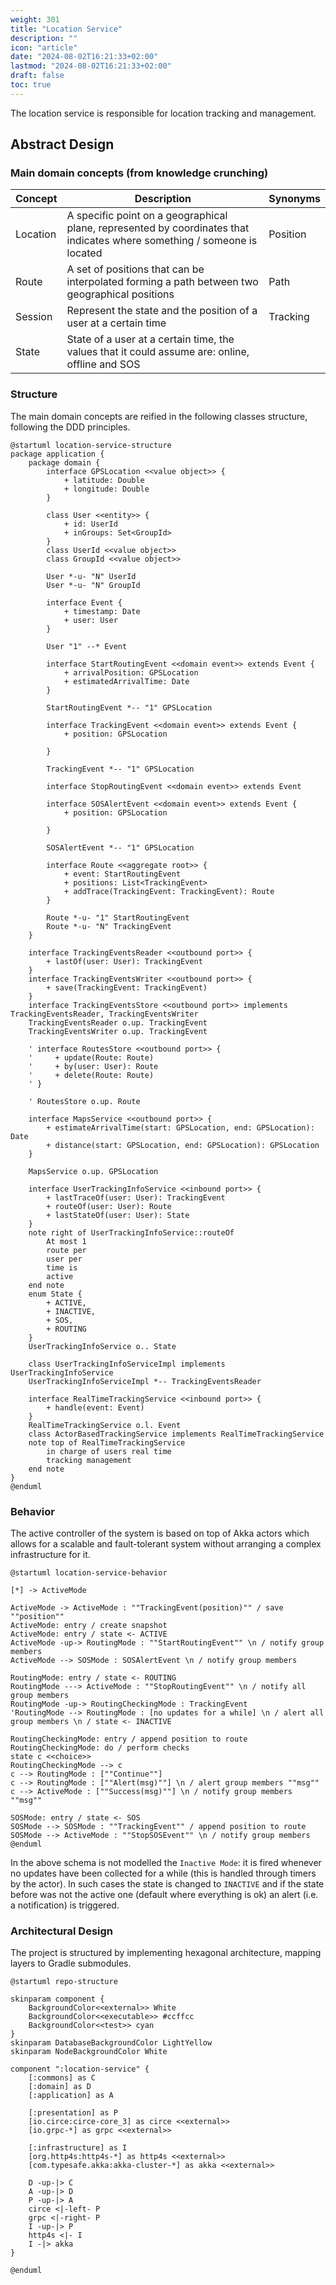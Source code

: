 ```yaml
---
weight: 301
title: "Location Service"
description: ""
icon: "article"
date: "2024-08-02T16:21:33+02:00"
lastmod: "2024-08-02T16:21:33+02:00"
draft: false
toc: true
---
```


The location service is responsible for location tracking and management.

## Abstract Design

### Main domain concepts (from knowledge crunching)

| Concept | Description | Synonyms |
|---|---|---|
| Location | A specific point on a geographical plane, represented by coordinates that indicates where something / someone is located | Position |
| Route | A set of positions that can be interpolated forming a path between two geographical positions | Path |
| Session | Represent the state and the position of a user at a certain time | Tracking |
| State | State of a user at a certain time, the values that it could assume are: online, offline and SOS | |

### Structure

The main domain concepts are reified in the following classes structure, following the DDD principles.

```plantuml
@startuml location-service-structure
package application {
    package domain {
        interface GPSLocation <<value object>> {
            + latitude: Double
            + longitude: Double
        }

        class User <<entity>> {
            + id: UserId
            + inGroups: Set<GroupId>
        }
        class UserId <<value object>>
        class GroupId <<value object>>

        User *-u- "N" UserId
        User *-u- "N" GroupId

        interface Event {
            + timestamp: Date
            + user: User
        }

        User "1" --* Event

        interface StartRoutingEvent <<domain event>> extends Event {
            + arrivalPosition: GPSLocation
            + estimatedArrivalTime: Date
        }

        StartRoutingEvent *-- "1" GPSLocation

        interface TrackingEvent <<domain event>> extends Event {
            + position: GPSLocation

        }

        TrackingEvent *-- "1" GPSLocation

        interface StopRoutingEvent <<domain event>> extends Event

        interface SOSAlertEvent <<domain event>> extends Event {
            + position: GPSLocation

        }

        SOSAlertEvent *-- "1" GPSLocation
        
        interface Route <<aggregate root>> {
            + event: StartRoutingEvent
            + positions: List<TrackingEvent>
            + addTrace(TrackingEvent: TrackingEvent): Route
        }

        Route *-u- "1" StartRoutingEvent
        Route *-u- "N" TrackingEvent
    }

    interface TrackingEventsReader <<outbound port>> {
        + lastOf(user: User): TrackingEvent
    }
    interface TrackingEventsWriter <<outbound port>> {
        + save(TrackingEvent: TrackingEvent)
    }
    interface TrackingEventsStore <<outbound port>> implements TrackingEventsReader, TrackingEventsWriter
    TrackingEventsReader o.up. TrackingEvent
    TrackingEventsWriter o.up. TrackingEvent

    ' interface RoutesStore <<outbound port>> {
    '     + update(Route: Route)
    '     + by(user: User): Route
    '     + delete(Route: Route)
    ' }

    ' RoutesStore o.up. Route

    interface MapsService <<outbound port>> {
        + estimateArrivalTime(start: GPSLocation, end: GPSLocation): Date
        + distance(start: GPSLocation, end: GPSLocation): GPSLocation
    }

    MapsService o.up. GPSLocation

    interface UserTrackingInfoService <<inbound port>> {
        + lastTraceOf(user: User): TrackingEvent
        + routeOf(user: User): Route
        + lastStateOf(user: User): State
    }
    note right of UserTrackingInfoService::routeOf
        At most 1 
        route per
        user per 
        time is 
        active
    end note
    enum State {
        + ACTIVE,
        + INACTIVE,
        + SOS,
        + ROUTING
    }
    UserTrackingInfoService o.. State

    class UserTrackingInfoServiceImpl implements UserTrackingInfoService
    UserTrackingInfoServiceImpl *-- TrackingEventsReader

    interface RealTimeTrackingService <<inbound port>> {
        + handle(event: Event)
    }
    RealTimeTrackingService o.l. Event
    class ActorBasedTrackingService implements RealTimeTrackingService
    note top of RealTimeTrackingService
        in charge of users real time
        tracking management
    end note
}
@enduml
```

### Behavior

The active controller of the system is based on top of Akka actors which allows for a scalable and fault-tolerant system without arranging a complex infrastructure for it.

```plantuml 
@startuml location-service-behavior

[*] -> ActiveMode

ActiveMode -> ActiveMode : ""TrackingEvent(position)"" / save ""position""
ActiveMode: entry / create snapshot
ActiveMode: entry / state <- ACTIVE
ActiveMode -up-> RoutingMode : ""StartRoutingEvent"" \n / notify group members
ActiveMode --> SOSMode : SOSAlertEvent \n / notify group members

RoutingMode: entry / state <- ROUTING
RoutingMode ---> ActiveMode : ""StopRoutingEvent"" \n / notify all group members
RoutingMode -up-> RoutingCheckingMode : TrackingEvent
'RoutingMode --> RoutingMode : [no updates for a while] \n / alert all group members \n / state <- INACTIVE

RoutingCheckingMode: entry / append position to route
RoutingCheckingMode: do / perform checks
state c <<choice>>
RoutingCheckingMode --> c
c --> RoutingMode : [""Continue""]
c --> RoutingMode : [""Alert(msg)""] \n / alert group members ""msg""
c --> ActiveMode : [""Success(msg)""] \n / notify group members ""msg""

SOSMode: entry / state <- SOS
SOSMode --> SOSMode : ""TrackingEvent"" / append position to route
SOSMode --> ActiveMode : ""StopSOSEvent"" \n / notify group members
@enduml
```

In the above schema is not modelled the `Inactive Mode`: it is fired whenever no updates have been collected for a while (this is handled through timers by the actor).
In such cases the state is changed to `INACTIVE` and if the state before was not the active one (default where everything is ok) an alert (i.e. a notification) is triggered.

<!--

### Interaction

```plantuml
@startuml location-service-interaction

actor   "Client"                            as client
queue   "RabbitMQ \n Notification Exchange" as rabbitmq_notifications
queue   "Kafka \n Broker"                   as kafka_broker

@enduml
```

-->

### Architectural Design

The project is structured by implementing hexagonal architecture, mapping layers to Gradle submodules.

```plantuml
@startuml repo-structure

skinparam component {
    BackgroundColor<<external>> White
    BackgroundColor<<executable>> #ccffcc
    BackgroundColor<<test>> cyan
}
skinparam DatabaseBackgroundColor LightYellow
skinparam NodeBackgroundColor White

component ":location-service" {
    [:commons] as C
    [:domain] as D
    [:application] as A

    [:presentation] as P
    [io.circe:circe-core_3] as circe <<external>>
    [io.grpc-*] as grpc <<external>>

    [:infrastructure] as I
    [org.http4s:http4s-*] as http4s <<external>>
    [com.typesafe.akka:akka-cluster-*] as akka <<external>>

    D -up-|> C
    A -up-|> D
    P -up-|> A
    circe <|-left- P
    grpc <|-right- P
    I -up-|> P
    http4s <|- I
    I -|> akka
}

@enduml
```
